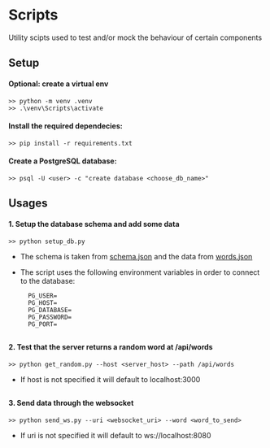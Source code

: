 # Scripts

Utility scipts used to test and/or mock the behaviour of certain components

## Setup

#### Optional: create a virtual env

    >> python -m venv .venv
    >> .\venv\Scripts\activate

#### Install the required dependecies:

    >> pip install -r requirements.txt

#### Create a PostgreSQL database:

    >> psql -U <user> -c "create database <choose_db_name>"

## Usages


#### 1. Setup the database schema and add some data

    >> python setup_db.py


* The schema is taken from [schema.json](resources/schema.json) and the data from [words.json](resources/words.json)
* The script uses the following environment variables in order to connect to the database:

        PG_USER=
        PG_HOST=
        PG_DATABASE=
        PG_PASSWORD=
        PG_PORT=

##

#### 2. Test that the server returns a random word at /api/words

    >> python get_random.py --host <server_host> --path /api/words

* If host is not specified it will default to localhost:3000


## 

#### 3. Send data through the websocket

    >> python send_ws.py --uri <websocket_uri> --word <word_to_send>

* If uri is not specified it will default to ws://localhost:8080